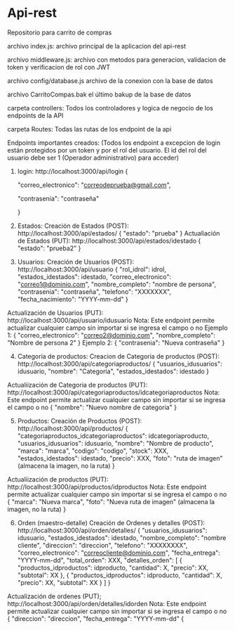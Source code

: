 # Api-rest
Repositorio para carrito de compras

   archivo index.js: archivo principal de la aplicacion del api-rest

   archivo middleware.js: archivo con metodos para generacion, validacion de token y verificacion de rol con JWT

   archivo config/database.js archivo de la conexion con la base de datos

   archivo CarritoCompas.bak el último bakup de la base de datos

   carpeta controllers: Todos los controladores y logica de negocio de los endpoints de la API

   carpeta Routes: Todas las rutas de los endpoint de la api


Endpoints importantes creados:
(Todos los endpoint a excepcion de login están protegidos por un token y por el rol del usuario. El id del rol del usuario debe ser 1 (Operador administrativo) para acceder)

1. login: http://localhost:3000/api/login
   {
   
    "correo_electronico": "correodeprueba@gmail.com",
   
    "contrasenia": "contraseña"
   
   }

3. Estados:
   Creación de Estados (POST): http://localhost:3000/api/estados/
   {
    "estado": "prueba"
   }
   Actualiación de Estados (PUT): http://localhost:3000/api/estados/idestado
   {
    "estado": "prueba2"
   }

4. Usuarios:
   Creación de Usuarios (POST): http://localhost:3000/api/usuario
   {
    "rol_idrol": idrol,
    "estados_idestados": idestado,
    "correo_electronico": "correo1@dominio.com",
    "nombre_completo": "nombre de persona",
    "contrasenia": "contraseña",
    "telefono": "XXXXXXX",
    "fecha_nacimiento": "YYYY-mm-dd"
  }
  
  Actualización de Usuarios (PUT): http://localhost:3000/api/usuario/idusuario
  Nota: Este endpoint permite actualizar cualquier campo sin importar si se ingresa el campo o no
  Ejemplo 1:
  {
    "correo_electronico": "correo2@dominio.com",
    "nombre_completo": "Nombre de persona 2"
  }
  Ejemplo 2:
  {
    "contrasenia": "Nueva contraseña"
  }
  
4. Categoria de productos:
   Creacion de Categoria de productos (POST): http://localhost:3000/api/categoriaproductos/
   {
    "usuarios_idusuarios": idusuario,
    "nombre": "Categoria",
    "estados_idestados": idestado
   }

  Actualiización de Categoria de productos (PUT): http://localhost:3000/api/categoriaproductos/idcategoriaproductos
  Nota: Este endpoint permite actualizar cualquier campo sin importar si se ingresa el campo o no
  {
    "nombre": "Nuevo nombre de categoria"
  }

5. Productos:
  Creación de Productos (POST): http://localhost:3000/api/productos/
  {
    "categoriaproductos_idcategoriaproductos": idcategoriaproducto, 
    "usuarios_idusuarios": idusuario,
    "nombre": "Nombre de producto",
    "marca": "marca",
    "codigo": "codigo",
    "stock": XXX,
    "estados_idestados": idestado,
    "precio": XXX,
    "foto": "ruta de imagen" (almacena la imagen, no la ruta)
  }

  Actualiización de productos (PUT): http://localhost:3000/api/productos/idproductos
  Nota: Este endpoint permite actualizar cualquier campo sin importar si se ingresa el campo o no
  {
    "marca": "Nueva marca",
    "foto": "Nueva ruta de imagen" (almacena la imagen, no la ruta)
  }

6. Orden (maestro-detalle)
   Creación de Ordenes y detalles (POST): http://localhost:3000/api/orden/detalles/
   {
    "usuarios_idusuarios": idusuario,
    "estados_idestados": idestado,
    "nombre_completo": "nombre cliente",
    "direccion": "direccion",
    "telefono": "XXXXXXXX",
    "correo_electronico": "correocliente@dominio.com",
    "fecha_entrega": "YYYY-mm-dd",
    "total_orden": XXX,
    "detalles_orden": [
        {
            "productos_idproductos": idproducto,
            "cantidad": X,
            "precio": XX,
            "subtotal": XX
        },
        {
            "productos_idproductos": idproducto,
            "cantidad": X,
            "precio": XX,
            "subtotal": XX
        }
    ]
   }

  Actualización de ordenes (PUT); http://localhost:3000/api/orden/detalles/idorden
  Nota: Este endpoint permite actualizar cualquier campo sin importar si se ingresa el campo o no
  {
    "direccion": "direccion",
    "fecha_entrega": "YYYY-mm-dd"
  {
